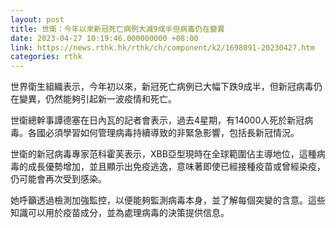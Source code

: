 ```yaml
---
layout: post
title: 世衛：今年以來新冠死亡病例大減9成半但病毒仍在變異
date: 2023-04-27 10:19:46.000000000 +08:00
link: https://news.rthk.hk/rthk/ch/component/k2/1698091-20230427.htm
categories: rthk
---
```


世界衛生組織表示，今年初以來，新冠死亡病例已大幅下跌9成半，但新冠病毒仍在變異，仍然能夠引起新一波疫情和死亡。

世衛總幹事譚德塞在日內瓦的記者會表示，過去4星期，有14000人死於新冠病毒。各國必須學習如何管理病毒持續導致的非緊急影響，包括長新冠情況。

世衛的新冠病毒專家范科霍芙表示，XBB亞型現時在全球範圍佔主導地位，這種病毒的成長優勢增加，並且顯示出免疫逃逸，意味著即使已經接種疫苗或曾經染疫，仍可能會再次受到感染。

她呼籲透過檢測加強監控，以便能夠監測病毒本身，並了解每個突變的含意。這些知識可以用於疫苗成分，並為處理病毒的決策提供信息。
